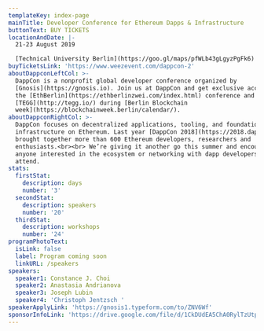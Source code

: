 ```yaml
---
templateKey: index-page
mainTitle: Developer Conference for Ethereum Dapps & Infrastructure
buttonText: BUY TICKETS
locationAndDate: |-
  21-23 August 2019 

  [Technical University Berlin](https://goo.gl/maps/pfWLb43gLgyzPgFk6)
buyTicketsLink: 'https://www.weezevent.com/dappcon-2'
aboutDappconLeftCol: >-
  DappCon is a nonprofit global developer conference organized by
  [Gnosis](https://gnosis.io). Join us at DappCon and get exclusive access to
  the [EthBerlin](https://ethberlinzwei.com/index.html) conference and
  [TEGG](http://tegg.io/) during [Berlin Blockchain
  week](https://blockchainweek.berlin/calendar/).
aboutDappconRightCol: >-
  DappCon focuses on decentralized applications, tooling, and foundational
  infrastructure on Ethereum. Last year [DappCon 2018](https://2018.dappcon.io)
  brought together more than 600 Ethereum developers, researchers and
  enthusiasts.<br><br> We’re giving it another go this summer and encourage
  anyone interested in the ecosystem or networking with dapp developers to
  attend.
stats:
  firstStat:
    description: days
    number: '3'
  secondStat:
    description: speakers
    number: '20'
  thirdStat:
    description: workshops
    number: '24'
programPhotoText:
  isLink: false
  label: Program coming soon
  linkURL: /speakers
speakers:
  speaker1: Constance J. Choi
  speaker2: Anastasia Andrianova
  speaker3: Joseph Lubin
  speaker4: 'Christoph Jentzsch '
speakerApplyLink: 'https://gnosis1.typeform.com/to/ZNV6Wf'
sponsorInfoLink: 'https://drive.google.com/file/d/1CkDUdEA5ChA0RylTzUtplVQQiJiUfTnn/view '
---
```


